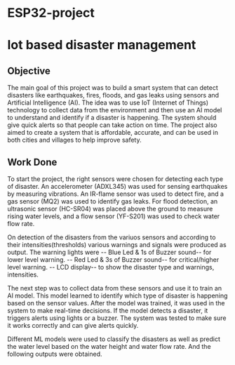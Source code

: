 # ESP32-project
# Iot based disaster management 

## Objective
The main goal of this project was to build a smart system that can detect disasters like earthquakes, fires, floods, and gas leaks using sensors and Artificial Intelligence (AI). The idea was to use IoT (Internet of Things) technology to collect data from the environment and then use an AI model to understand and identify if a disaster is happening. The system should give quick alerts so that people can take action on time. The project also aimed to create a system that is affordable, accurate, and can be used in both cities and villages to help improve safety.

## Work Done
To start the project, the right sensors were chosen for detecting each type of disaster. 
An accelerometer (ADXL345) was used for sensing earthquakes by measuring vibrations. 
An IR-flame sensor was used to detect fire, and a gas sensor (MQ2) was used to identify gas leaks. 
For flood detection, an ultrasonic sensor (HC-SR04) was placed above the ground to measure rising water levels, and a flow sensor (YF-S201) was used to check water flow rate.

On detection of the disasters from the variuos sensors and  according to their intensities(thresholds) various warnings and signals were produced as output. The warning lights were 
-- Blue Led & 1s of Buzzer sound-- for lower level warning.
-- Red Led & 3s of Buzzer sound-- for critical/higher level warning.
-- LCD display-- to show the disaster type and warnings, intensities.

The next step was to collect data from these sensors and use it to train an AI model. This model learned to identify which type of disaster is happening based on the sensor values. After the model was trained, it was used in the system to make real-time decisions. If the model detects a disaster, it triggers alerts using lights or a buzzer. The system was tested to make sure it works correctly and can give alerts quickly.

Different  ML models were used to classify the disasters as well as predict the water level based on the water height and water flow rate. And the following outputs were obtained.


